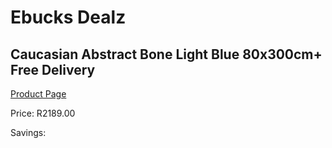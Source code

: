 
# Ebucks Dealz
## Caucasian Abstract Bone Light Blue 80x300cm+ Free Delivery
[Product Page](https://www.ebucks.com/web/shop/productSelected.do?prodId=1210562171&catId=1209942441)

Price: R2189.00

Savings: 


	